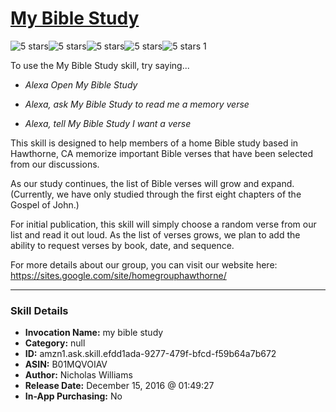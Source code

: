 # [My Bible Study](http://alexa.amazon.com/#skills/amzn1.ask.skill.efdd1ada-9277-479f-bfcd-f59b64a7b672)
![5 stars](../../images/ic_star_black_18dp_1x.png)![5 stars](../../images/ic_star_black_18dp_1x.png)![5 stars](../../images/ic_star_black_18dp_1x.png)![5 stars](../../images/ic_star_black_18dp_1x.png)![5 stars](../../images/ic_star_black_18dp_1x.png) 1

To use the My Bible Study skill, try saying...

* *Alexa Open My Bible Study*

* *Alexa, ask My Bible Study to read me a memory verse*

* *Alexa, tell My Bible Study I want a verse*

This skill is designed to help members of a home Bible study based in Hawthorne, CA memorize important Bible verses that have been selected from our discussions.

As our study continues, the list of Bible verses will grow and expand. (Currently, we have only studied through the first eight chapters of the Gospel of John.)

For initial publication, this skill will simply choose a random verse from our list and read it out loud. As the list of verses grows, we plan to add the ability to request verses by book, date, and sequence.

For more details about our group, you can visit our website here:
https://sites.google.com/site/homegrouphawthorne/

***

### Skill Details

* **Invocation Name:** my bible study
* **Category:** null
* **ID:** amzn1.ask.skill.efdd1ada-9277-479f-bfcd-f59b64a7b672
* **ASIN:** B01MQVOIAV
* **Author:** Nicholas Williams
* **Release Date:** December 15, 2016 @ 01:49:27
* **In-App Purchasing:** No
